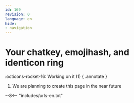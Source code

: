 ```yaml
---
id: 169
revision: 0
language: en
hide:
- navigation
---
```


# Your chatkey, emojihash, and identicon ring

:octicons-rocket-16: Working on it (1)
{ .annotate }

1. We are planning to create this page in the near future


--8<-- "includes/urls-en.txt"